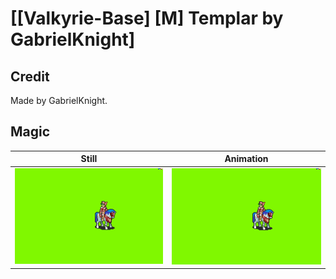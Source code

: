 # [\[Valkyrie-Base\] \[M\] Templar by GabrielKnight]

## Credit

Made by GabrielKnight.
	
## Magic

| Still | Animation |
| :---: | :-------: |
| ![Magic still](./Magic_000.png) | ![Magic animation](./Magic.gif) |
